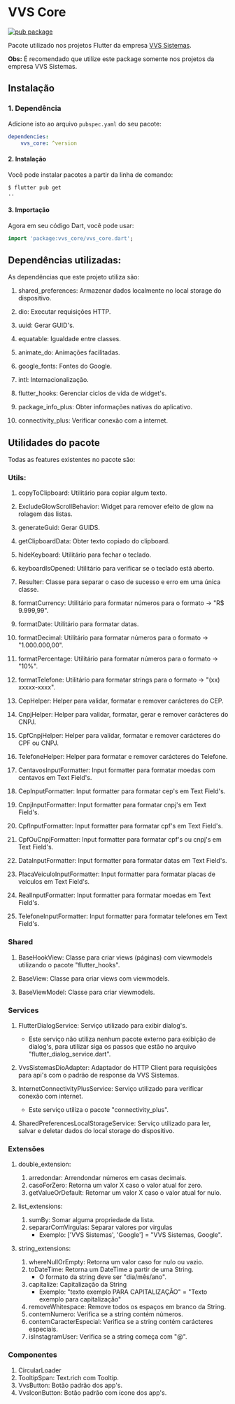 # **VVS Core** 

[![pub package](https://img.shields.io/pub/v/vvs_core.svg)](https://pub.dev/packages/vvs_core)

Pacote utilizado nos projetos Flutter da empresa [VVS Sistemas](https://vvssistemas.com.br).

**Obs:** É recomendado que utilize este package somente nos projetos da empresa VVS Sistemas.

## **Instalação**

### 1. Dependência

Adicione isto ao arquivo `pubspec.yaml` do seu pacote:

```yaml
dependencies:
    vvs_core: ^version
```

#### 2. Instalação

Você pode instalar pacotes a partir da linha de comando:

```bash
$ flutter pub get
..
```

#### 3. Importação

Agora em seu código Dart, você pode usar:

```Dart
import 'package:vvs_core/vvs_core.dart';
```

## Dependências utilizadas:

As dependências que este projeto utiliza são:

1. shared_preferences: Armazenar dados localmente no local storage do dispositivo.

2. dio: Executar requisições HTTP.

3. uuid: Gerar GUID's.

4. equatable: Igualdade entre classes.

5. animate_do: Animações facilitadas.

6. google_fonts: Fontes do Google.

7. intl: Internacionalização.

8. flutter_hooks: Gerenciar ciclos de vida de widget's.

9. package_info_plus: Obter informações nativas do aplicativo.

10. connectivity_plus: Verificar conexão com a internet.

## Utilidades do pacote

Todas as features existentes no pacote são:

### Utils:

1. copyToClipboard: Utilitário para copiar algum texto.

2. ExcludeGlowScrollBehavior: Widget para remover efeito de glow na rolagem das listas.

3. generateGuid: Gerar GUIDS.

4. getClipboardData: Obter texto copiado do clipboard.

5. hideKeyboard: Utilitário para fechar o teclado.

6. keyboardIsOpened: Utilitário para verificar se o teclado está aberto.

7. Resulter: Classe para separar o caso de sucesso e erro em uma única classe.

8. formatCurrency: Utilitário para formatar números para o formato -> "R$ 9.999,99".

9. formatDate: Utilitário para formatar datas.

10. formatDecimal: Utilitário para formatar números para o formato -> "1.000.000,00".

11. formatPercentage: Utilitário para formatar números para o formato -> "10%".

12. formatTelefone: Utilitário para formatar strings para o formato -> "(xx) xxxxx-xxxx".

13. CepHelper: Helper para validar, formatar e remover carácteres do CEP.

14. CnpjHelper: Helper para validar, formatar, gerar e remover carácteres do CNPJ.

15. CpfCnpjHelper: Helper para validar, formatar e remover carácteres do CPF ou CNPJ.

16. TelefoneHelper: Helper para formatar e remover carácteres do Telefone.

17. CentavosInputFormatter: Input formatter para formatar moedas com centavos em Text Field's.

18. CepInputFormatter: Input formatter para formatar cep's em Text Field's.

19. CnpjInputFormatter: Input formatter para formatar cnpj's em Text Field's.

20. CpfInputFormatter: Input formatter para formatar cpf's em Text Field's.

21. CpfOuCnpjFormatter: Input formatter para formatar cpf's ou cnpj's em Text Field's.

22. DataInputFormatter: Input formatter para formatar datas em Text Field's.

23. PlacaVeiculoInputFormatter: Input formatter para formatar placas de veículos em Text Field's.

24. RealInputFormatter: Input formatter para formatar moedas em Text Field's.

25. TelefoneInputFormatter: Input formatter para formatar telefones em Text Field's.

### Shared

1. BaseHookView: Classe para criar views (páginas) com viewmodels utilizando o pacote "flutter_hooks".

2. BaseView: Classe para criar views com viewmodels.

3. BaseViewModel: Classe para criar viewmodels.

### Services

1. FlutterDialogService: Serviço utilizado para exibir dialog's.
    - Este serviço não utiliza nenhum pacote externo para exibição de dialog's, para utilizar siga os passos que estão no arquivo "flutter_dialog_service.dart".

2. VvsSistemasDioAdapter: Adaptador do HTTP Client para requisições para api's com o padrão de response da VVS Sistemas.

3. InternetConnectivityPlusService: Serviço utilizado para verificar conexão com internet.
    - Este serviço utiliza o pacote "connectivity_plus".

4. SharedPreferencesLocalStorageService: Serviço utilizado para ler, salvar e deletar dados do local storage do dispositivo.

### Extensões

1. double_extension:
    1. arredondar: Arrendondar números em casas decimais.
    2. casoForZero: Retorna um valor X caso o valor atual for zero.
    3. getValueOrDefault: Retornar um valor X caso o valor atual for nulo.

2. list_extensions:
    1. sumBy: Somar alguma propriedade da lista.
    2. separarComVirgulas: Separar valores por virgulas
        - Exemplo: ['VVS Sistemas', 'Google'] = "VVS Sistemas, Google".

3. string_extensions: 
    1. whereNullOrEmpty: Retorna um valor caso for nulo ou vazio.
    2. toDateTime: Retorna um DateTime a partir de uma String.
        - O formato da string deve ser "dia/mês/ano".
    3. capitalize: Capitalização da String
        - Exemplo: "texto exemplo PARA CAPITALIZAÇÃO" = "Texto exemplo para capitalização"
    4. removeWhitespace: Remove todos os espaços em branco da String.
    5. contemNumero: Verifica se a string contém números.
    6. contemCaracterEspecial: Verifica se a string contém carácteres especiais.
    7. isInstagramUser: Verifica se a string começa com "@".

### Componentes

1. CircularLoader
2. TooltipSpan: Text.rich com Tooltip.
3. VvsButton: Botão padrão dos app's.
4. VvsIconButton: Botão padrão com ícone dos app's.